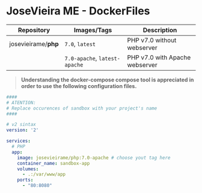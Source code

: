 # JoseVieira ME - DockerFiles

|Repository                | Images/Tags                   | Description                                        |
|--------------------------|-------------------------------|----------------------------------------------------|
| josevieirame/**php**     | `7.0`, `latest`               | PHP v7.0 without webserver                         |
|                          | `7.0-apache`, `latest-apache` | PHP v7.0 with Apache webserver                     |


> **Understanding the docker-compose compose tool is appreciated in order to use the following configuration files.**

```yml
####
# ATENTION:
# Replace occurences of sandbox with your project's name
####

# v2 sintax
version: '2'

services:
  # PHP
  app:
    image: josevieirame/php:7.0-apache # choose yout tag here
    container_name: sandbox-app
    volumes:
      - .:/var/www/app
    ports:
      - "80:8080"
```
